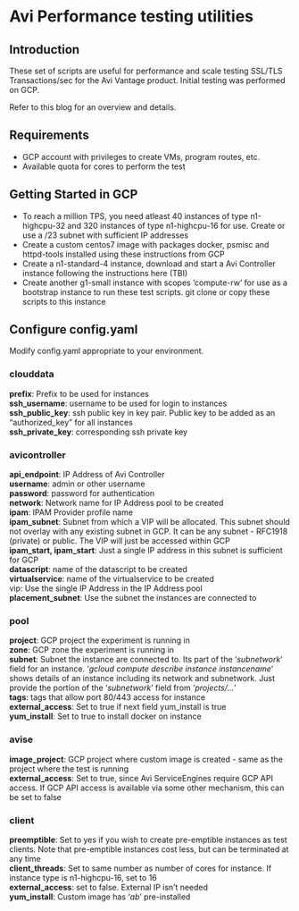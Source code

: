 # Avi Performance testing utilities

## Introduction

These set of scripts are useful for performance and scale testing SSL/TLS Transactions/sec for the Avi Vantage product. Initial testing was performed on GCP.

Refer to this blog for an overview and details.

## Requirements

- GCP account with privileges to create VMs, program routes, etc.
- Available quota for cores to perform the test 

## Getting Started in GCP

- To reach a million TPS, you need atleast 40 instances of type n1-highcpu-32 and 320 instances of type n1-highcpu-16 for use. Create or use a /23 subnet with sufficient IP addresses
- Create a custom centos7 image with packages docker, psmisc and httpd-tools installed using these instructions from GCP
- Create a n1-standard-4 instance, download and start a Avi Controller instance following the instructions here (TBI)
- Create another g1-small instance with scopes ‘compute-rw’ for use as a bootstrap instance to run these test scripts. git clone or copy these scripts to this instance

## Configure config.yaml

Modify config.yaml appropriate to your environment.

### clouddata

**prefix**: Prefix to be used for instances  
**ssh_username**: username to be used for login to instances  
**ssh_public_key**: ssh public key in key pair. Public key to be added as an “authorized_key” for all instances  
**ssh_private_key**: corresponding ssh private key  

### avicontroller

**api_endpoint**: IP Address of Avi Controller  
**username**: admin or other username  
**password**: password for authentication  
**network**: Network name for IP Address pool to be created  
**ipam**: IPAM Provider profile name  
**ipam_subnet**: Subnet from which a VIP will be allocated. This subnet should not overlay with any existing subnet in GCP. It can be any subnet - RFC1918 (private) or public. The VIP will just be accessed within GCP  
**ipam_start, ipam_start**: Just a single IP address in this subnet is sufficient for GCP  
**datascript**: name of the datascript to be created  
**virtualservice**: name of the virtualservice to be created  
vip: Use the single IP Address in the IP Address pool  
**placement_subnet**: Use the subnet the instances are connected to  

### pool

**project**: GCP project the experiment is running in  
**zone**: GCP zone the experiment is running in  
**subnet**: Subnet the instance are connected to. Its part of the ‘*subnetwork*’ field for an instance. ‘*gcloud compute describe instance instancename*’ shows details of an instance including its network and subnetwork. Just provide the portion of the ‘*subnetwork*’ field from ‘*projects/…*’  
**tags**: tags that allow port 80/443 access for instance  
**external_access**: Set to true if next field yum_install is true  
**yum_install**: Set to true to install docker on instance  

### avise

**image_project**: GCP project where custom image is created - same as the project where the test is running  
**external_access**: Set to true, since Avi ServiceEngines require GCP API access. If GCP API access is available via some other mechanism, this can be set to false  

### client

**preemptible**: Set to yes if you wish to create pre-emptible instances as test clients. Note that pre-emptible instances cost less, but can be terminated at any time  
**client_threads**: Set to same number as number of cores for instance. If instance type is n1-highcpu-16, set to 16  
**external_access**: set to false. External IP isn’t needed  
**yum_install**: Custom image has ‘*ab*’ pre-installed  
